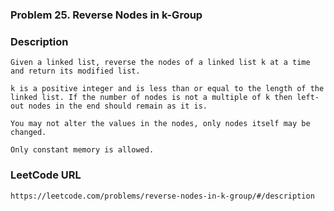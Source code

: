 ### Problem 25. Reverse Nodes in k-Group

### Description 
	Given a linked list, reverse the nodes of a linked list k at a time and return its modified list.

	k is a positive integer and is less than or equal to the length of the linked list. If the number of nodes is not a multiple of k then left-out nodes in the end should remain as it is.

	You may not alter the values in the nodes, only nodes itself may be changed.

	Only constant memory is allowed.

### LeetCode URL 
	https://leetcode.com/problems/reverse-nodes-in-k-group/#/description
